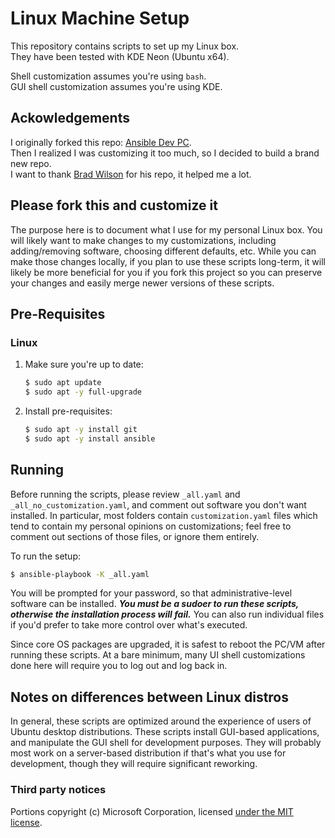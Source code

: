 # Linux Machine Setup

This repository contains scripts to set up my Linux box.   
They have been tested with KDE Neon (Ubuntu x64).  

Shell customization assumes you're using `bash`.   
GUI shell customization assumes you're using KDE.   

## Ackowledgements 
I originally forked this repo:  [Ansible Dev PC](https://github.com/bradwilson/ansible-dev-pc).   
Then I realized I was customizing it too much, so I decided to build a brand new repo.   
I want to thank [Brad Wilson](https://github.com/bradwilson)  for his repo, it helped me a lot.   

## Please fork this and customize it

The purpose here is to document what I use for my personal Linux box. You will likely want to make changes to my customizations, including adding/removing software, choosing different defaults, etc. While you can make those changes locally, if you plan to use these scripts long-term, it will likely be more beneficial for you if you fork this project so you can preserve your changes and easily merge newer versions of these scripts.

## Pre-Requisites

### Linux

1. Make sure you're up to date:

   ~~~bash
   $ sudo apt update
   $ sudo apt -y full-upgrade
   ~~~

2. Install pre-requisites:
   ~~~bash
   $ sudo apt -y install git
   $ sudo apt -y install ansible
   ~~~

## Running

Before running the scripts, please review `_all.yaml` and `_all_no_customization.yaml`, and comment out software you don't want installed. In particular, most folders contain `customization.yaml` files which tend to contain my personal opinions on customizations; feel free to comment out sections of those files, or ignore them entirely.

To run the setup:

~~~bash
$ ansible-playbook -K _all.yaml
~~~

You will be prompted for your password, so that administrative-level software can be installed. _**You must be a sudoer to run these scripts, otherwise the installation process will fail.**_ You can also run individual files if you'd prefer to take more control over what's executed.

Since core OS packages are upgraded, it is safest to reboot the PC/VM after running these scripts. At a bare minimum, many UI shell customizations done here will require you to log out and log back in.

## Notes on differences between Linux distros

In general, these scripts are optimized around the experience of users of Ubuntu desktop distributions. These scripts install GUI-based applications, and manipulate the GUI shell for development purposes. They will probably most work on a server-based distribution if that's what you use for development, though they will require significant reworking.


### Third party notices

Portions copyright (c) Microsoft Corporation, licensed [under the MIT license](https://github.com/microsoft/vscode/blob/afd102cbd2e17305a510701d7fd963ec2528e4ea/LICENSE.txt).
